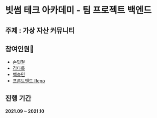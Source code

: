# 빗썸 테크 아카데미 - 팀 프로젝트 백엔드
## 주제 : 가상 자산 커뮤니티
## 참여인원👫
* [손민철](https://github.com/MinChul-Son)
* [김다롬](https://github.com/vo0a)
* [백승민](https://github.com/bsm7878)
* [프론트엔드 Repo](https://github.com/bithumb-project/Front-end)

## 진행 기간
#### 2021.09 ~ 2021.10